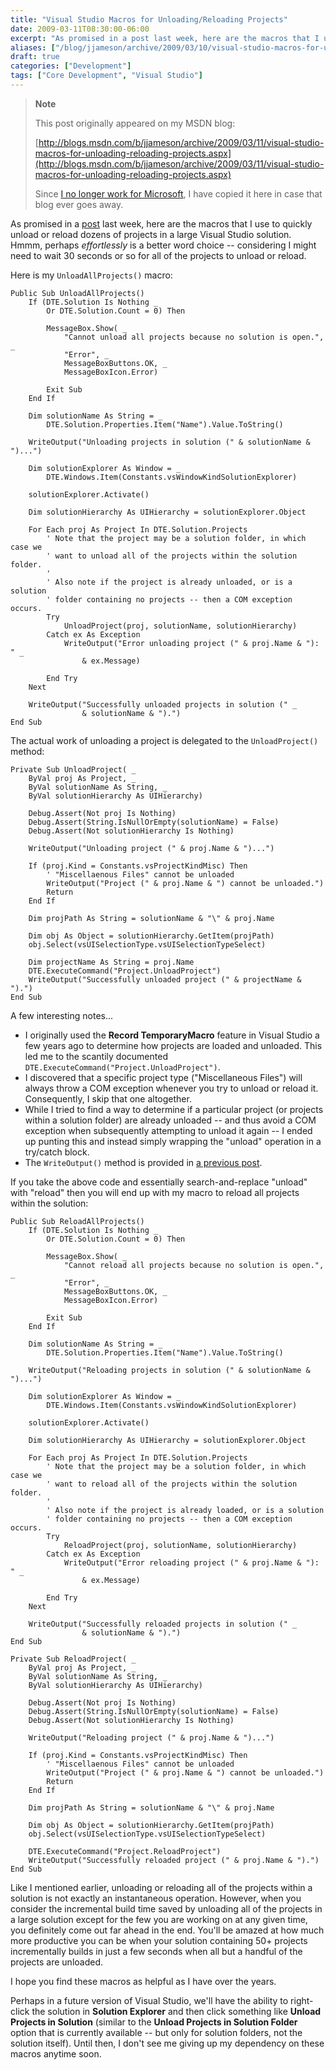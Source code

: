 ```yaml
---
title: "Visual Studio Macros for Unloading/Reloading Projects"
date: 2009-03-11T08:30:00-06:00
excerpt: "As promised in a post last week, here are the macros that I use to quickly unload or reload dozens of projects in a large Visual Studio solution. Hmmm, perhaps effortlessly is a better word choice -- considering I might need to wait 30 seconds or so for..."
aliases: ["/blog/jjameson/archive/2009/03/10/visual-studio-macros-for-unloading-reloading-projects.aspx", "/blog/jjameson/archive/2009/03/11/visual-studio-macros-for-unloading-reloading-projects.aspx"]
draft: true
categories: ["Development"]
tags: ["Core Development", "Visual Studio"]
---
```


> **Note**
>
> This post originally appeared on my MSDN blog:
>
> [http://blogs.msdn.com/b/jjameson/archive/2009/03/11/visual-studio-macros-for-unloading-reloading-projects.aspx](http://blogs.msdn.com/b/jjameson/archive/2009/03/11/visual-studio-macros-for-unloading-reloading-projects.aspx)
>
> Since
> [I no longer work for Microsoft](/blog/jjameson/2011/09/02/last-day-with-microsoft),
> I have copied it here in case that blog ever goes away.

As promised in a
[post](/blog/jjameson/2009/03/06/large-visual-studio-solutions-by-loading-unloading-projects)
last week, here are the macros that I use to quickly unload or reload dozens of
projects in a large Visual Studio solution. Hmmm, perhaps *effortlessly* is a
better word choice -- considering I might need to wait 30 seconds or so for all
of the projects to unload or reload.

Here is my `UnloadAllProjects()` macro:

```
Public Sub UnloadAllProjects()
    If (DTE.Solution Is Nothing _
        Or DTE.Solution.Count = 0) Then

        MessageBox.Show( _
            "Cannot unload all projects because no solution is open.", _
            "Error", _
            MessageBoxButtons.OK, _
            MessageBoxIcon.Error)

        Exit Sub
    End If

    Dim solutionName As String = _
        DTE.Solution.Properties.Item("Name").Value.ToString()

    WriteOutput("Unloading projects in solution (" & solutionName & ")...")

    Dim solutionExplorer As Window = _
        DTE.Windows.Item(Constants.vsWindowKindSolutionExplorer)

    solutionExplorer.Activate()

    Dim solutionHierarchy As UIHierarchy = solutionExplorer.Object

    For Each proj As Project In DTE.Solution.Projects
        ' Note that the project may be a solution folder, in which case we
        ' want to unload all of the projects within the solution folder.
        '
        ' Also note if the project is already unloaded, or is a solution
        ' folder containing no projects -- then a COM exception occurs.
        Try
            UnloadProject(proj, solutionName, solutionHierarchy)
        Catch ex As Exception
            WriteOutput("Error unloading project (" & proj.Name & "): " _
                & ex.Message)

        End Try
    Next

    WriteOutput("Successfully unloaded projects in solution (" _
                & solutionName & ").")
End Sub
```

The actual work of unloading a project is delegated to the `UnloadProject()`
method:

```
Private Sub UnloadProject( _
    ByVal proj As Project, _
    ByVal solutionName As String, _
    ByVal solutionHierarchy As UIHierarchy)

    Debug.Assert(Not proj Is Nothing)
    Debug.Assert(String.IsNullOrEmpty(solutionName) = False)
    Debug.Assert(Not solutionHierarchy Is Nothing)

    WriteOutput("Unloading project (" & proj.Name & ")...")

    If (proj.Kind = Constants.vsProjectKindMisc) Then
        ' "Miscellaenous Files" cannot be unloaded
        WriteOutput("Project (" & proj.Name & ") cannot be unloaded.")
        Return
    End If

    Dim projPath As String = solutionName & "\" & proj.Name

    Dim obj As Object = solutionHierarchy.GetItem(projPath)
    obj.Select(vsUISelectionType.vsUISelectionTypeSelect)

    Dim projectName As String = proj.Name
    DTE.ExecuteCommand("Project.UnloadProject")
    WriteOutput("Successfully unloaded project (" & projectName & ").")
End Sub
```

A few interesting notes...

- I originally used the **Record TemporaryMacro** feature in Visual Studio a few
  years ago to determine how projects are loaded and unloaded. This led me to
  the scantily documented `DTE.ExecuteCommand("Project.UnloadProject")`.
- I discovered that a specific project type ("Miscellaneous Files") will always
  throw a COM exception whenever you try to unload or reload it. Consequently, I
  skip that one altogether.
- While I tried to find a way to determine if a particular project (or projects
  within a solution folder) are already unloaded -- and thus avoid a COM
  exception when subsequently attempting to unload it again -- I ended up
  punting this and instead simply wrapping the "unload" operation in a try/catch
  block.
- The `WriteOutput()` method is provided in
  [a previous post](/blog/jjameson/2009/03/11/tracing-and-logging-from-visual-studio-macros).

If you take the above code and essentially search-and-replace "unload" with
"reload" then you will end up with my macro to reload all projects within the
solution:

```
Public Sub ReloadAllProjects()
    If (DTE.Solution Is Nothing _
        Or DTE.Solution.Count = 0) Then

        MessageBox.Show( _
            "Cannot reload all projects because no solution is open.", _
            "Error", _
            MessageBoxButtons.OK, _
            MessageBoxIcon.Error)

        Exit Sub
    End If

    Dim solutionName As String = _
        DTE.Solution.Properties.Item("Name").Value.ToString()

    WriteOutput("Reloading projects in solution (" & solutionName & ")...")

    Dim solutionExplorer As Window = _
        DTE.Windows.Item(Constants.vsWindowKindSolutionExplorer)

    solutionExplorer.Activate()

    Dim solutionHierarchy As UIHierarchy = solutionExplorer.Object

    For Each proj As Project In DTE.Solution.Projects
        ' Note that the project may be a solution folder, in which case we
        ' want to reload all of the projects within the solution folder.
        '
        ' Also note if the project is already loaded, or is a solution
        ' folder containing no projects -- then a COM exception occurs.
        Try
            ReloadProject(proj, solutionName, solutionHierarchy)
        Catch ex As Exception
            WriteOutput("Error reloading project (" & proj.Name & "): " _
                & ex.Message)

        End Try
    Next

    WriteOutput("Successfully reloaded projects in solution (" _
                & solutionName & ").")
End Sub

Private Sub ReloadProject( _
    ByVal proj As Project, _
    ByVal solutionName As String, _
    ByVal solutionHierarchy As UIHierarchy)

    Debug.Assert(Not proj Is Nothing)
    Debug.Assert(String.IsNullOrEmpty(solutionName) = False)
    Debug.Assert(Not solutionHierarchy Is Nothing)

    WriteOutput("Reloading project (" & proj.Name & ")...")

    If (proj.Kind = Constants.vsProjectKindMisc) Then
        ' "Miscellaenous Files" cannot be unloaded
        WriteOutput("Project (" & proj.Name & ") cannot be unloaded.")
        Return
    End If

    Dim projPath As String = solutionName & "\" & proj.Name

    Dim obj As Object = solutionHierarchy.GetItem(projPath)
    obj.Select(vsUISelectionType.vsUISelectionTypeSelect)

    DTE.ExecuteCommand("Project.ReloadProject")
    WriteOutput("Successfully reloaded project (" & proj.Name & ").")
End Sub
```

Like I mentioned earlier, unloading or reloading all of the projects within a
solution is not exactly an instantaneous operation. However, when you consider
the incremental build time saved by unloading all of the projects in a large
solution except for the few you are working on at any given time, you definitely
come out far ahead in the end. You'll be amazed at how much more productive you
can be when your solution containing 50+ projects incrementally builds in just a
few seconds when all but a handful of the projects are unloaded.

I hope you find these macros as helpful as I have over the years.

Perhaps in a future version of Visual Studio, we'll have the ability to
right-click the solution in **Solution Explorer** and then click something like
**Unload Projects in Solution** (similar to the **Unload Projects in Solution
Folder** option that is currently available -- but only for solution folders,
not the solution itself). Until then, I don't see me giving up my dependency on
these macros anytime soon.

